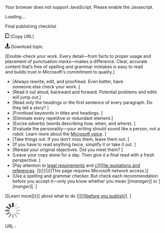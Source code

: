 Your browser does not support JavaScript. Please enable the Javascript.

Loading...

Final publishing checklist

![Copy URL](final-publishing-checklist_files/Copy.png) [Copy URL]

![Download](final-publishing-checklist_files/Download.png)
Download topic

[Double-check your work. Every detail—from facts to proper usage and placement of punctuation marks—makes a difference. Clear, accurate content that’s free of spelling and grammar mistakes is easy to read and builds trust in Microsoft's commitment to quality.]

-   [Always rewrite, edit, and proofread. Even better, have someone else check your work. ]
-   [Read it out aloud, backward and forward. Potential problems and edits will jump out.]
-   [Read only the headings or the first sentence of every paragraph. Do they tell a story? ]
-   [Frontload keywords in titles and headings.
    ]
-   [Eliminate every repetitive or redundant element.]
-   [Excise adverbs (words describing how, when, and where). ]
-   [Evaluate the personality—your writing should sound like a person, not a robot. Learn more about the [Microsoft voice](https://worldready.cloudapp.net/Styleguide/Read?id=2700&topicid=28361 "Brand voice").
    ]
-   [Take things out. If you don’t miss them, leave them out.
    ]
-   [If you have to read anything twice, simplify it or take it out.
    ]
-   [Reread your original objectives. Did you meet them?
    ]
-   [Leave your copy alone for a day. Then give it a final read with a fresh perspective.
    ]
-   [Pay attention to [legal requirements](https://worldready.cloudapp.net/Styleguide/Read?id=2700&topicid=26694) and [c](https://microsoft.sharepoint.com/sites/lcaweb/Home/Marketing/Marketing-and-Advertising-Content/Quotes)][[[[ite quotations and references](https://microsoft.sharepoint.com/sites/lcaweb/Home/Marketing/Marketing-and-Advertising-Content/Quotes). ]]{}]{}[(This page requires Microsoft network access.)]
-   [Use a spelling and grammar checker. But check each recommendation before you accept it—only you know whether you mean ]*[manager]*[ or ]*[manger]*[. ]

[[Learn more]]{}[ about what to do ][[]](https://worldready.cloudapp.net/Styleguide/Read?id=2700&topicid=25522)[[]](https://worldready.cloudapp.net/Styleguide/Read?id=2700&topicid=25522)[[before you publish]](https://worldready.cloudapp.net/Styleguide/Read?id=2700&topicid=25522)[. ]

![In progress](final-publishing-checklist_files/activity-large.gif)

URL :


